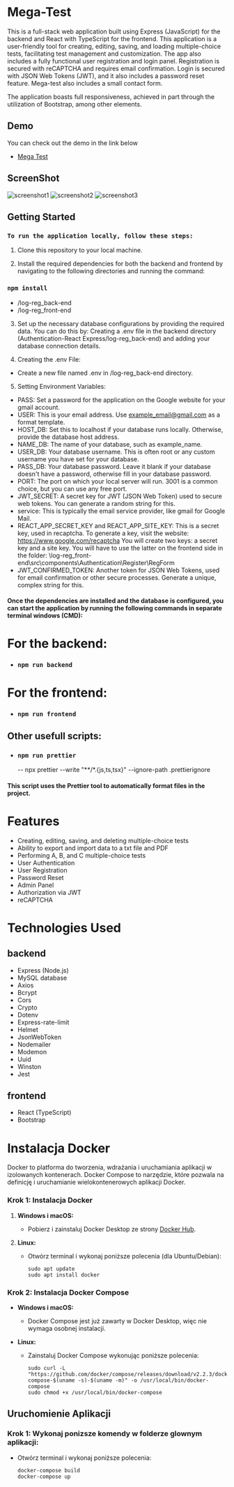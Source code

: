 # Mega-Test
This is a full-stack web application built using Express (JavaScript) for the backend and React with TypeScript for the frontend. This application is a user-friendly tool for creating, editing, saving, and loading multiple-choice tests, facilitating test management and customization. The app also includes a fully functional user registration and login panel. Registration is secured with reCAPTCHA and requires email confirmation. Login is secured with JSON Web Tokens (JWT), and it also includes a password reset feature. Mega-test also includes a small contact form.

The application boasts full responsiveness, achieved in part through the utilization of Bootstrap, among other elements.

## Demo
You can check out the demo in the link below
- [Mega Test](https://mega-test.netlify.app/)

## ScreenShot
<img src="/demo_dataset/main2.png" width="auto" height="auto"  alt="screenshot1">
<img src="/demo_dataset/create2.png" width="auto" height="auto"  alt="screenshot2">
<img src="/demo_dataset/quiz2.png" width="auto" height="auto" alt="screenshot3">

## Getting Started
### `To run the application locally, follow these steps:`

1. Clone this repository to your local machine.

2. Install the required dependencies for both the backend and frontend by navigating to the following directories and running the command:

### `npm install` 
 - /log-reg_back-end
 - /log-reg_front-end

3. Set up the necessary database configurations by providing the required data. 
You can do this by:
Creating a .env file in the backend directory (Authentication-React Express/log-reg_back-end) and adding your database connection details.

4. Creating the .env File:
 - Create a new file named .env in /log-reg_back-end directory.

5. Setting Environment Variables:

- PASS: Set a password for the application on the Google website for your gmail account.
- USER: This is your email address. Use example_email@gmail.com as a format template.
- HOST_DB: Set this to localhost if your database runs locally. Otherwise, provide the database host address.
- NAME_DB: The name of your database, such as example_name.
- USER_DB: Your database username. This is often root or any custom username you have set for your database.
- PASS_DB: Your database password. Leave it blank if your database doesn't have a password, otherwise fill in your database password.
- PORT: The port on which your local server will run. 3001 is a common choice, but you can use any free port.
- JWT_SECRET: A secret key for JWT (JSON Web Token) used to secure web tokens. You can generate a random string for this.
- service: This is typically the email service provider, like gmail for Google Mail.
- REACT_APP_SECRET_KEY and REACT_APP_SITE_KEY: This is a secret key, used in recaptcha. To generate a key, visit the website: https://www.google.com/recaptcha You will create two keys: a secret key and a site key. You will have to use the latter on the frontend side in the folder: \log-reg_front-end\src\components\Authentication\Register\RegForm
- JWT_CONFIRMED_TOKEN: Another token for JSON Web Tokens, used for email confirmation or other secure processes. Generate a unique, complex string for this.
  
#### Once the dependencies are installed and the database is configured, you can start the application by running the following commands in separate terminal windows (CMD):

# For the backend:
 - ### `npm run backend`

# For the frontend:
 - ###  `npm run frontend`

## Other usefull scripts:
 - ###  `npm run prettier`
   -- npx prettier --write \"**/*.{js,ts,tsx}\" --ignore-path .prettierignore
 #### This script uses the Prettier tool to automatically format files in the project.

# Features
 - Creating, editing, saving, and deleting multiple-choice tests
 - Ability to export and import data to a txt file and PDF
 - Performing A, B, and C multiple-choice tests
 - User Authentication
 - User Registration
 - Password Reset
 - Admin Panel
 - Authorization via JWT
 - reCAPTCHA
   
# Technologies Used
## backend
 - Express (Node.js)
 - MySQL database
 - Axios
 - Bcrypt
 - Cors
 - Crypto
 - Dotenv
 - Express-rate-limit
 - Helmet
 - JsonWebToken
 - Nodemailer
 - Modemon
 - Uuid
 - Winston
 - Jest

 ## frontend
 - React (TypeScript)
 - Bootstrap


# Instalacja Docker

Docker to platforma do tworzenia, wdrażania i uruchamiania aplikacji w izolowanych kontenerach. Docker Compose to narzędzie, które pozwala na definicję i uruchamianie wielokontenerowych aplikacji Docker.

### Krok 1: Instalacja Docker

1. **Windows i macOS:**
   
   - Pobierz i zainstaluj Docker Desktop ze strony [Docker Hub](https://hub.docker.com/?overlay=onboarding).

2. **Linux:**
   
   - Otwórz terminal i wykonaj poniższe polecenia (dla Ubuntu/Debian):
     ```
     sudo apt update
     sudo apt install docker
     ```

### Krok 2: Instalacja Docker Compose

- **Windows i macOS:**
  - Docker Compose jest już zawarty w Docker Desktop, więc nie wymaga osobnej instalacji.
  
- **Linux:**
  - Zainstaluj Docker Compose wykonując poniższe polecenia:
    ```
    sudo curl -L "https://github.com/docker/compose/releases/download/v2.2.3/docker-compose-$(uname -s)-$(uname -m)" -o /usr/local/bin/docker-compose
    sudo chmod +x /usr/local/bin/docker-compose
    ```

## Uruchomienie Aplikacji

### Krok 1: Wykonaj ponizsze komendy w folderze glownym aplikacji:

   - Otwórz terminal i wykonaj poniższe polecenia:
     
     ```
     docker-compose build
     docker-compose up
     ```


